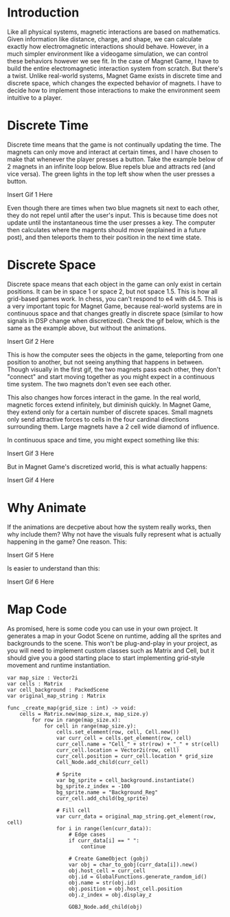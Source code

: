 # Introduction
Like all physical systems, magnetic interactions are based on mathematics. Given information like distance, charge, and shape, we can calculate exactly how electromagnetic interactions should behave. However, in a much simpler environment like a videogame simulation, we can control these behaviors however we see fit. In the case of Magnet Game, I have to build the entire electromagnetic interaction system from scratch. But there's a twist. Unlike real-world systems, Magnet Game exists in discrete time and discrete space, which changes the expected behavior of magnets. I have to decide how to implement those interactions to make the environment seem intuitive to a player.

# Discrete Time
Discrete time means that the game is not continually updating the time. The magnets can only move and interact at certain times, and I have chosen to make that whenever the player presses a button. Take the example below of 2 magnets in an infinite loop below. Blue repels blue and attracts red (and vice versa). The green lights in the top left show when the user presses a button.

Insert Gif 1 Here

Even though there are times when two blue magnets sit next to each other, they do not repel until after the user's input. This is because time does not update until the instantaneous time the user presses a key. The computer then calculates where the magents should move (explained in a future post), and then teleports them to their position in the next time state.

# Discrete Space
Discrete space means that each object in the game can only exist in certain positions. It can be in space 1 or space 2, but not space 1.5. This is how all grid-based games work. In chess, you can't respond to e4 with d4.5. This is a very important topic for Magnet Game, because real-world systems are in continuous space and that changes greatly in discrete space (similar to how signals in DSP change when discretized). Check the gif below, which is the same as the example above, but without the animations.

Insert Gif 2 Here

This is how the computer sees the objects in the game, teleporting from one position to another, but not seeing anything that happens in between. Though visually in the first gif, the two magnets pass each other, they don't "connect" and start moving together as you might expect in a continuous time system. The two magnets don't even see each other.

This also changes how forces interact in the game. In the real world, magnetic forces extend infinitely, but diminish quickly. In Magnet Game, they extend only for a certain number of discrete spaces. Small magnets only send attractive forces to cells in the four cardinal directions surrounding them. Large magnets have a 2 cell wide diamond of influence.

In continuous space and time, you might expect something like this:

Insert Gif 3 Here

But in Magnet Game's discretized world, this is what actually happens:

Insert Gif 4 Here

# Why Animate
If the animations are decpetive about how the system really works, then why include them? Why not have the visuals fully represent what is actually happening in the game? One reason. This:

Insert Gif 5 Here

Is easier to understand than this:

Insert Gif 6 Here

# Map Code
As promised, here is some code you can use in your own project. It generates a map in your Godot Scene on runtime, adding all the sprites and backgrounds to the scene. This won't be plug-and-play in your project, as you will need to implement custom classes such as Matrix and Cell, but it should give you a good starting place to start implementing grid-style movement and runtime instantiation. 

```
var map_size : Vector2i
var cells : Matrix
var cell_background : PackedScene
var original_map_string : Matrix

func _create_map(grid_size : int) -> void:
    cells = Matrix.new(map_size.x, map_size.y)
        for row in range(map_size.x):
            for cell in range(map_size.y):
                cells.set_element(row, cell, Cell.new())
                var curr_cell = cells.get_element(row, cell)
                curr_cell.name = "Cell_" + str(row) + "_" + str(cell)
                curr_cell.location = Vector2i(row, cell)
                curr_cell.position = curr_cell.location * grid_size
                Cell_Node.add_child(curr_cell)
                
                # Sprite
                var bg_sprite = cell_background.instantiate()
                bg_sprite.z_index = -100
                bg_sprite.name = "Background_Reg"
                curr_cell.add_child(bg_sprite)
                
                # Fill cell
                var curr_data = original_map_string.get_element(row, cell)
                for i in range(len(curr_data)):
                    # Edge cases
                    if curr_data[i] == " ":
                        continue
                    
                    # Create GameObject (gobj)
                    var obj = char_to_gobj(curr_data[i]).new()
                    obj.host_cell = curr_cell
                    obj.id = GlobalFunctions.generate_random_id()
                    obj.name = str(obj.id)
                    obj.position = obj.host_cell.position
                    obj.z_index = obj.display_z

                    GOBJ_Node.add_child(obj)
```